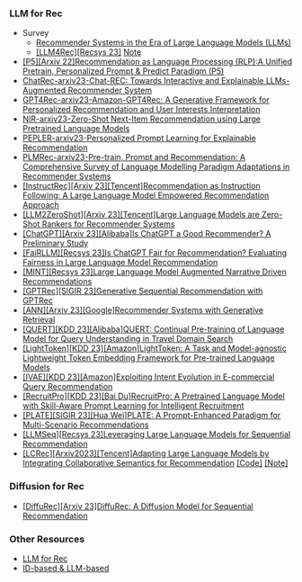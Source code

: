
### LLM for Rec
- Survey
  - [Recommender Systems in the Era of
Large Language Models (LLMs)](https://arxiv.org/pdf/2307.02046.pdf)
  - [[LLM4Rec][Recsys 23]](https://arxiv.org/abs/2309.01157) [Note](https://mp.weixin.qq.com/s/PDKvIqrKQnMKK6WFqK5TXg)
- [[P5][Arxiv 22]Recommendation as Language Processing (RLP):A Unified Pretrain, Personalized Prompt & Predict Paradigm (P5)](https://arxiv.org/abs/2203.13366)
- [ChatRec-arxiv23-Chat-REC: Towards Interactive and Explainable LLMs-Augmented Recommender System](https://arxiv.org/abs/2303.14524)
- [GPT4Rec-arxiv23-Amazon-GPT4Rec: A Generative Framework for Personalized Recommendation and User Interests Interpretation](https://arxiv.org/pdf/2304.03879.pdf)
- [NIR-arxiv23-Zero-Shot Next-Item Recommendation using Large Pretrained Language Models](https://arxiv.org/pdf/2304.03153.pdf)
- [PEPLER-arxiv23-Personalized Prompt Learning for Explainable Recommendation](https://arxiv.org/pdf/2202.07371.pdf)
- [PLMRec-arxiv23-Pre-train, Prompt and Recommendation: A Comprehensive Survey of Language Modelling Paradigm Adaptations in Recommender Systems](https://arxiv.org/pdf/2302.03735.pdf)
- [[InstructRec][Arxiv 23][Tencent]Recommendation as Instruction Following: A Large Language Model Empowered Recommendation Approach](https://arxiv.org/abs/2305.07001)
- [[LLM2ZeroShot][Arxiv 23][Tencent]Large Language Models are Zero-Shot Rankers for Recommender Systems](https://arxiv.org/abs/2305.08845)
- [[ChatGPT][Arxiv 23][Alibaba]Is ChatGPT a Good Recommender? A Preliminary Study](https://arxiv.org/pdf/2304.10149.pdf)
- [[FaiRLLM][Recsys 23]Is ChatGPT Fair for Recommendation? Evaluating Fairness in Large Language Model Recommendation](https://arxiv.org/pdf/2305.07609.pdf)
- [[MINT][Recsys 23]Large Language Model Augmented Narrative Driven Recommendations](https://arxiv.org/abs/2306.02250)
- [[GPTRec][SIGIR 23]Generative Sequential Recommendation with GPTRec](https://arxiv.org/abs/2306.11114)
- [[ANN][Arxiv 23][Google]Recommender Systems with Generative Retrieval](https://arxiv.org/abs/2305.05065)
- [[QUERT][KDD 23][Alibaba]QUERT: Continual Pre-training of Language Model for Query Understanding in Travel Domain Search](https://arxiv.org/abs/2306.06707)
- [[LightToken][KDD 23][Amazon]LightToken: A Task and Model-agnostic Lightweight Token Embedding Framework for Pre-trained Language Models](https://www.youtube.com/watch?v=h-1kncLaK9s)
- [[IVAE][KDD 23][Amazon]Exploiting Intent Evolution in E-commercial Query Recommendation](https://www.amazon.science/publications/exploiting-intent-evolution-in-e-commercial-query-recommendation)
- [[RecruitPro][KDD 23][Bai Du]RecruitPro: A Pretrained Language Model with Skill-Aware Prompt Learning for Intelligent Recruitment](https://www.youtube.com/watch?v=njnk9C5CeDw)
- [[PLATE][SIGIR 23][Hua Wei]PLATE: A Prompt-Enhanced Paradigm for Multi-Scenario Recommendations](https://dl.acm.org/doi/10.1145/3539618.3591750)
- [[LLMSeq][Recsys 23]Leveraging Large Language Models for Sequential Recommendation](https://dl.acm.org/doi/pdf/10.1145/3604915.3610639)
- [[LCRec][Arxiv2023][Tencent]Adapting Large Language Models by Integrating Collaborative Semantics for Recommendation](https://arxiv.org/abs/2311.09049) [[Code]](https://github.com/RUCAIBox/LC-Rec) [[Note]](https://mp.weixin.qq.com/s/ql9Ig_8LETCIyGSVifMbpw)


### Diffusion for Rec
- [[DiffuRec][Arxiv 23]DiffuRec: A Diffusion Model for Sequential Recommendation](https://arxiv.org/abs/2304.00686)

### Other Resources
- [LLM for Rec](https://mp.weixin.qq.com/s/7yGqQBN8Lz_OhRW_1SxIcw)
- [ID-based & LLM-based](https://mp.weixin.qq.com/s/L5qNHLJpBUpwt1NofApBew)
